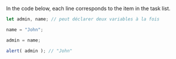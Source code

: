 In the code below, each line corresponds to the item in the task list.

```js run
let admin, name; // peut déclarer deux variables à la fois

name = "John";

admin = name;

alert( admin ); // "John"
```

